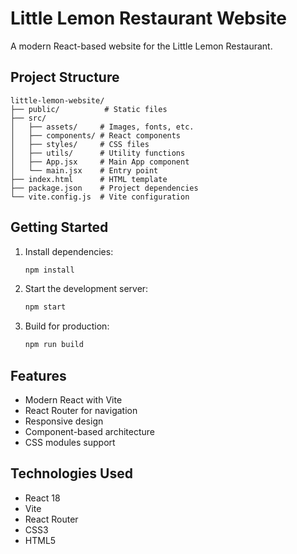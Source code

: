 # Little Lemon Restaurant Website

A modern React-based website for the Little Lemon Restaurant.

## Project Structure

```
little-lemon-website/
├── public/          # Static files
├── src/
│   ├── assets/     # Images, fonts, etc.
│   ├── components/ # React components
│   ├── styles/     # CSS files
│   ├── utils/      # Utility functions
│   ├── App.jsx     # Main App component
│   └── main.jsx    # Entry point
├── index.html      # HTML template
├── package.json    # Project dependencies
└── vite.config.js  # Vite configuration
```

## Getting Started

1. Install dependencies:
   ```bash
   npm install
   ```

2. Start the development server:
   ```bash
   npm start
   ```

3. Build for production:
   ```bash
   npm run build
   ```

## Features

- Modern React with Vite
- React Router for navigation
- Responsive design
- Component-based architecture
- CSS modules support

## Technologies Used

- React 18
- Vite
- React Router
- CSS3
- HTML5 